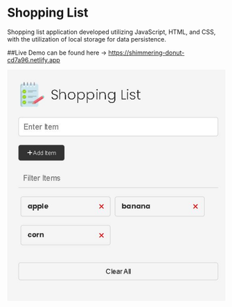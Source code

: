 # Shopping List

Shopping list application developed utilizing JavaScript, HTML, and CSS, with the utilization of local storage for data persistence.

##Live Demo can be found here -> https://shimmering-donut-cd7a96.netlify.app

![alt text](./images/shopping-list-image.JPG)
